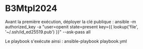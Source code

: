 # B3Mtpl2024

Avant la première exécution, déployer la clé publique :
ansible -m authorized_key -a "user=openit state=present key={{ lookup('file', '~/.ssh/id_ed25519.pub') }}" --ask-pass all

Le playbook s'exécute ainsi :
ansible-playbook playbook.yml